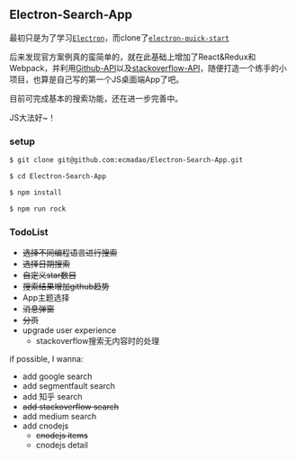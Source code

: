 ## Electron-Search-App

最初只是为了学习[`Electron`](https://github.com/electron/electron)，而clone了[`electron-quick-start`](https://github.com/electron/electron-quick-start)

后来发现官方案例真的蛮简单的，就在此基础上增加了React&Redux和Webpack，并利用[Github-API](https://developer.github.com/)以及[stackoverflow-API](https://api.stackexchange.com/docs)，随便打造一个练手的小项目，也算是自己写的第一个JS桌面端App了吧。

目前可完成基本的搜索功能，还在进一步完善中。

JS大法好~！

### setup

```bash
$ git clone git@github.com:ecmadao/Electron-Search-App.git

$ cd Electron-Search-App

$ npm install

$ npm run rock
```

### TodoList

- ~~选择不同编程语言进行搜索~~
- ~~选择日期搜索~~
- ~~自定义star数目~~
- ~~搜索结果增加github趋势~~
- App主题选择
- ~~消息弹窗~~
- ~~分页~~
- upgrade user experience
  - stackoverflow搜索无内容时的处理

if possible, I wanna:

- add google search
- add segmentfault search
- add 知乎 search
- ~~add stackoverflow search~~
- add medium search
- add cnodejs
  - ~~cnodejs items~~
  - cnodejs detail
